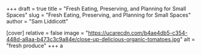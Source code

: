 +++
draft = true
title = "Fresh Eating, Preserving, and Planning for Small Spaces"
slug = "Fresh Eating, Preserving, and Planning for Small Spaces"
author = "Sam Liddicott"

[cover]
relative = false
image = "https://ucarecdn.com/b4ae4db5-c354-448d-a8aa-b473c3c9a84e/close-up-delicious-organic-tomatoes.jpg"
alt = "fresh produce"
+++
a
